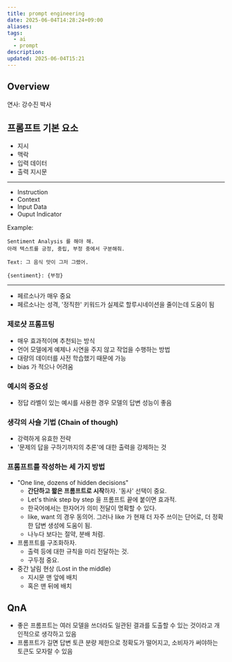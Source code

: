 ```yaml
---
title: prompt engineering
date: 2025-06-04T14:28:24+09:00
aliases: 
tags:
  - ai
  - prompt
description: 
updated: 2025-06-04T15:21
---
```


## Overview

연사: 강수진 박사

## 프롬프트 기본 요소

- 지시
- 맥락
- 입력 데이터
- 출력 지시문

---

- Instruction
- Context
- Input Data
- Ouput Indicator

Example:

```
Sentiment Analysis 를 해야 해.
아래 텍스트를 긍정, 중립, 부정 중에서 구분해줘.

Text: 그 음식 맛이 그저 그랬어.

{sentiment}: {부정}
```

---

- 페르소나가 매우 중요
- 페르소나는 성격, '정직한' 키워드가 실제로 할루시네이션을 줄이는데 도움이 됨

### 제로샷 프롬프팅

- 매우 효과적이며 추천되는 방식
- 언어 모델에게 예제나 시연을 주지 않고 작업을 수행하는 방법
- 대량의 데이터를 사전 학습했기 때문에 가능
- bias 가 적으나 어려움

### 예시의 중요성

- 정답 라벨이 있는 예시를 사용한 경우 모델의 답변 성능이 좋음

### 생각의 사슬 기법 (Chain of though)

- 강력하게 유효한 전략
- '문제의 답을 구하기까지의 추론'에 대한 출력을 강제하는 것

### 프롬프트를 작성하는 세 가지 방법

- "One line, dozens of hidden decisions"
    - **간단하고 짧은 프롬프트로 시작**하자. '동사' 선택이 중요.
    - Let's think step by step 을 프롬프트 끝에 붙이면 효과적.
    - 한국어에서는 한자어가 의미 전달이 명확할 수 있다.
    - like, want 의 경우 동의어. 그러나 like 가 현재 더 자주 쓰이는 단어로, 더 정확한 답변 생성에 도움이 됨.
    - 나누다 보다는 절약, 분배 처럼.
- 프롬프트를 구조화하자.
    - 출력 등에 대한 규칙을 미리 전달하는 것.
    - 구두점 중요.
- 중간 날림 현상 (Lost in the middle)
    - 지시문 맨 앞에 배치
    - 혹은 맨 뒤에 배치

## QnA

- 좋은 프롬프트는 여러 모델을 쓰더라도 일관된 결과를 도출할 수 있는 것이라고 개인적으로 생각하고 있음
- 프롬프트가 길면 답변 토큰 분량 제한으로 정확도가 떨어지고, 소비자가 써야하는 토큰도 모자랄 수 있음
